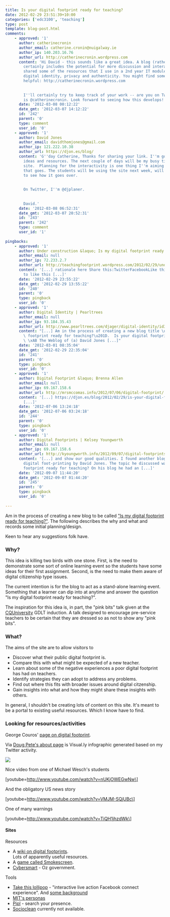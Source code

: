 ```yaml
---
title: Is your digital footprint ready for teaching?
date: 2012-02-29 23:51:39+10:00
categories: ['edc3100', 'teaching']
type: post
template: blog-post.html
comments:
    - approved: '1'
      author: catherinecronin
      author_email: catherine.cronin@nuigalway.ie
      author_ip: 140.203.16.76
      author_url: http://catherinecronin.wordpress.com
      content: 'Hi David - this sounds like a great idea. A blog (rather than a website)
        certainly includes the potential for more discussion and interaction. I recently
        shared some of the resources that I use in a 2nd year IT module which explore
        digital identity, privacy and authenticity. You might find some of those resources
        helpful: http://catherinecronin.wordpress.com
    
    
        I''ll certainly try to keep track of your work -- are you on Twitter? My username
        is @catherinecronin. Look forward to seeing how this develops!'
      date: '2012-03-08 00:12:22'
      date_gmt: '2012-03-07 14:12:22'
      id: '242'
      parent: '0'
      type: comment
      user_id: '0'
    - approved: '1'
      author: David Jones
      author_email: davidthomjones@gmail.com
      author_ip: 121.222.10.38
      author_url: https://djon.es/blog/
      content: 'G''day Catherine, Thanks for sharing your link. I''m going to be borrowing
        ideas and resources. The next couple of days will be my busy time designing this
        site.  Planning for the interactivity is one thing I''m aiming for, will see how
        that goes. The students will be using the site next week, will be interesting
        to see how it goes over.
    
    
        On Twitter, I''m @djplaner.
    
    
        David.'
      date: '2012-03-08 06:52:31'
      date_gmt: '2012-03-07 20:52:31'
      id: '243'
      parent: '242'
      type: comment
      user_id: '1'
    
pingbacks:
    - approved: '1'
      author: Under construction &laquo; Is my digital footprint ready for teaching?
      author_email: null
      author_ip: 72.233.2.7
      author_url: http://teachingfootprint.wordpress.com/2012/02/29/under-construction/
      content: '[...] rationale here Share this:TwitterFacebookLike this:LikeBe the first
        to like this [...]'
      date: '2012-02-29 23:55:22'
      date_gmt: '2012-02-29 13:55:22'
      id: '240'
      parent: '0'
      type: pingback
      user_id: '0'
    - approved: '1'
      author: Digital Identity | Pearltrees
      author_email: null
      author_ip: 93.184.35.43
      author_url: http://www.pearltrees.com/djager/digital-identity/id3114926#pearl36756573&show=reveal,6
      content: "[...] Am in the process of creating a new blog title \u201CIs your digital\
        \ footprint ready for teaching?\u201D.  Is your digital footprint ready for teaching?\
        \ \xAB The Weblog of (a) David Jones [...]"
      date: '2012-03-01 08:35:04'
      date_gmt: '2012-02-29 22:35:04'
      id: '241'
      parent: '0'
      type: pingback
      user_id: '0'
    - approved: '1'
      author: Digital Footprint &laquo; Brenna Allen
      author_email: null
      author_ip: 69.167.158.6
      author_url: http://mrsmccomas.info/2012/07/06/digital-footprint/
      content: '[...] https://djon.es/blog/2012/02/29/is-your-digital-footprint-ready-for-teaching/
        [...]'
      date: '2012-07-06 13:24:18'
      date_gmt: '2012-07-06 03:24:18'
      id: '244'
      parent: '0'
      type: pingback
      user_id: '0'
    - approved: '1'
      author: Digital Footprints | Kelsey Youngworth
      author_email: null
      author_ip: 69.167.158.6
      author_url: http://kyoungworth.info/2012/09/07/digital-footprints-2/
      content: '[...] and show our good qualities. I found another blog on the topic of
        digital foot-printing by David Jones. The topic he discussed was Is your digital
        footprint ready for teaching? On his blog he had an [...]'
      date: '2012-09-07 11:44:20'
      date_gmt: '2012-09-07 01:44:20'
      id: '245'
      parent: '0'
      type: pingback
      user_id: '0'
    
---
```

Am in the process of creating a new blog to be called ["Is my digital footprint ready for teaching?"](http://teachingfootprint.wordpress.com/). The following describes the why and what and records some initial planning/design.

Keen to hear any suggestions folk have.

### Why?

This idea is killing two birds with one stone. First, is the need to demonstrate some sort of online learning event so the students have some ideas for their first assignment. Second, is the need to make them aware of digital citizenship type issues.

The current intention is for the blog to act as a stand-alone learning event. Something that a learner can dip into at anytime and answer the question "Is my digital footprint ready for teaching?".

The inspiration for this idea is, in part, the "pink bits" talk given at the [CQUniversity](http://www.cqu.edu.au/) GDLT induction. A talk designed to encourage pre-service teachers to be certain that they are dressed so as not to show any "pink bits".

### What?

The aims of the site are to allow visitors to

- Discover what their public digital footprint is.
- Compare this with what might be expected of a new teacher.
- Learn about some of the negative experiences a poor digital footprint has had on teachers.
- Identify strategies they can adopt to address any problems.
- Find out where this fits with broader issues around digital citzenship.
- Gain insights into what and how they might share these insights with others.

In general, I shouldn't be creating lots of content on this site. It's meant to be a portal to existing useful resources. Which I know have to find.

### Looking for resources/activities

George Couros' [page on digital footprint](http://georgecouros.ca/blog/my-digital-footprint).

Via [Doug Pete's about page](http://dougpete.wordpress.com/about/) is Visual.ly infographic generated based on my Twitter activity.

[![](http://bit.ly/yXhW6f)](http://visual.ly/)

Nice video from one of Michael Wesch's students

\[youtube=http://www.youtube.com/watch?v=nUKjOWEGwNw\]

And the obligatory US news story

\[youtube=http://www.youtube.com/watch?v=VMJM-SQjUBc\]

One of many warnings

\[youtube=http://www.youtube.com/watch?v=TiQH1jhzdWk\]

#### Sites

Resources

- A [wiki on digital footprints](http://ransomtech.wikispaces.com/Digital+Footprints).  
    Lots of apparently useful resources.
- A [game called Smokescreen](http://www.smokescreengame.com/).
- [Cybersmart](http://www.cybersmart.gov.au/) - Oz government.

Tools

- [Take this lollipop](http://www.takethislollipop.com/) - "interactive live action Facebook connect experience". And [some background](http://www.forbes.com/sites/kashmirhill/2011/10/18/take-this-lollipop-and-get-your-very-own-creepy-facebook-stalker/)
- [MIT's personas](http://personas.media.mit.edu/)
- [Pipl](http://pipl.com/) - search your presence.
- [Socioclean](http://www.socioclean.com/) currently not available.